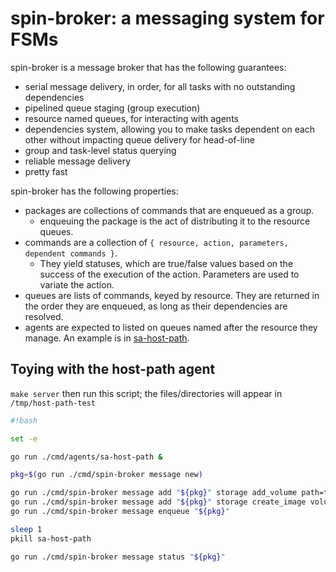 # spin-broker: a messaging system for FSMs

spin-broker is a message broker that has the following guarantees:

- serial message delivery, in order, for all tasks with no outstanding dependencies
- pipelined queue staging (group execution)
- resource named queues, for interacting with agents
- dependencies system, allowing you to make tasks dependent on each other
  without impacting queue delivery for head-of-line
- group and task-level status querying
- reliable message delivery
- pretty fast

spin-broker has the following properties:

- packages are collections of commands that are enqueued as a group.
  - enqueuing the package is the act of distributing it to the resource queues.
- commands are a collection of `{ resource, action, parameters, dependent commands }`.
  - They yield statuses, which are true/false values based on the success of
    the execution of the action. Parameters are used to variate the action.
- queues are lists of commands, keyed by resource. They are returned in the
  order they are enqueued, as long as their dependencies are resolved.
- agents are expected to listed on queues named after the resource they manage.
  An example is in [sa-host-path](../agents/sa-host-path).

## Toying with the host-path agent

`make server` then run this script; the files/directories will appear in
`/tmp/host-path-test`

```bash
#!bash

set -e

go run ./cmd/agents/sa-host-path &

pkg=$(go run ./cmd/spin-broker message new)

go run ./cmd/spin-broker message add "${pkg}" storage add_volume path=test
go run ./cmd/spin-broker message add "${pkg}" storage create_image volume_path=test image_name=test.img image_size=50
go run ./cmd/spin-broker message enqueue "${pkg}"

sleep 1
pkill sa-host-path

go run ./cmd/spin-broker message status "${pkg}"
```
